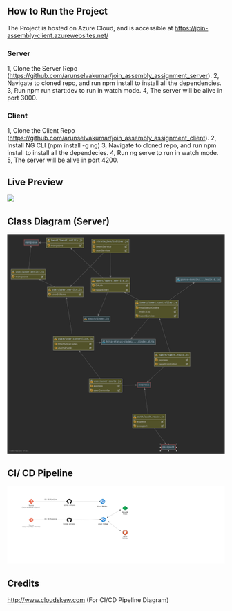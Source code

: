 ## How to Run the Project
The Project is hosted on Azure Cloud, and is accessible at https://join-assembly-client.azurewebsites.net/ 

### Server
1, Clone the Server Repo (https://github.com/arunselvakumar/join_assembly_assignment_server).
2, Navigate to cloned repo, and run npm install to install all the dependencies.
3, Run npm run start:dev to run in watch mode.
4, The server will be alive in port 3000.

### Client
1, Clone the Client Repo (https://github.com/arunselvakumar/join_assembly_assignment_client).
2, Install NG CLI (npm install -g ng)
3, Navigate to cloned repo, and run npm install to install all the dependecies.
4, Run ng serve to run in watch mode.
5, The server will be alive in port 4200.

## Live Preview
![](2020-12-06_19-41-34%20(2).gif)

## Class Diagram (Server)
![](diagram.png)

## CI/ CD Pipeline
![](flow_diagram.png)

## Credits
http://www.cloudskew.com (For CI/CD Pipeline Diagram)
